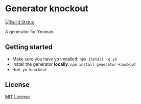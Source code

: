 # Generator knockout
[![Build Status](https://secure.travis-ci.org/bmac/generator-knockout.png?branch=master)](https://travis-ci.org/bmac/generator-knockout)

A generator for Yeoman.

## Getting started
- Make sure you have [yo](https://github.com/yeoman/yo) installed:
    `npm install -g yo`
- Install the generator **locally**: `npm install generator-knockout`
- Run: `yo knockout`

## License
[MIT License](http://en.wikipedia.org/wiki/MIT_License)
